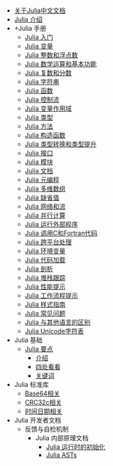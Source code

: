 - [关于Julia中文文档](/index)
- [Julia 介绍](/intro)
- +Julia 手册
    - [Julia 入门](/manual/getting-started)
    - [Julia 变量](/manual/variables)
    - [Julia 整数和浮点数](/manual/integers-and-floating-point-numbers)
    - [Julia 数学运算和基本功能](/manual/mathematical-operations)
    - [Julia 复数和分数](/manual/complex-and-rational-numbers)
    - [Julia 字符串](/manual/strings)
    - [Julia 函数](/manual/functions)
    - [Julia 控制流](/manual/control-flow)
    - [Julia 变量作用域](/manual/variables-and-scoping)
    - [Julia 类型](/manual/types)
    - [Julia 方法](/manual/methods)
    - [Julia 构造函数](/manual/constructors)
    - [Julia 类型转换和类型提升](/manual/conversion-and-promotion)
    - [Julia 接口](/manual/interfaces)
    - [Julia 模块](/manual/modules)
    - [Julia 文档](/manual/documentation)
    - [Julia 元编程](/manual/metaprogramming)
    - [Julia 多维数组](/manual/arrays)
    - [Julia 缺省值](/manual/missing)
    - [Julia 网络和流](/manual/networking-and-streams)
    - [Julia 并行计算](/manual/parallel-computing)
    - [Julia 运行外部程序](/manual/running-external-programs)
    - [Julia 调用C和Fortran代码](/manual/calling-c-and-fortran-code)
    - [Julia 跨平台处理](/manual/handling-operating-system-variation)
    - [Julia 环境变量](/manual/environment-variables)
    - [Julia 代码加载](/manual/code-loading)
    - [Julia 剖析](/manual/profile)
    - [Julia 堆栈跟踪](/manual/stacktraces)
    - [Julia 性能提示](/manual/performance-tips)
    - [Julia 工作流程提示](/manual/workflow-tips)
    - [Julia 样式指南](/manual/style-guide)
    - [Julia 常见问题](/manual/faq)
    - [Julia 与其他语言的区别](/manual/noteworthy-differences)
    - [Julia Unicode字符表](/manual/unicode-input)
- Julia 基础
    - [Julia 要点](/base/essentials)
        - [介绍](/base/essentials/introduction)
        - [四处看看](/base/essentials/getting-around)
        - [关键词](/base/essentials/keywords)
- Julia 标准库
    - [Base64相关](/stdlib/base64)
    - [CRC32c相关](/stdlib/CRC32c)
    - [时间日期相关](/stdlib/Dates)
- Julia 开发者文档
    - 反馈与自检机制
        - Julia 内部原理文档
            - [Julia 运行时的初始化](/devdocs/internals/init)
            - [Julia ASTs](/devdocs/internals/ast)